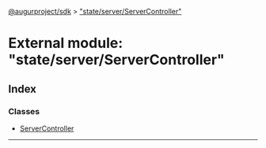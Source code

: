 [@augurproject/sdk](../README.md) > ["state/server/ServerController"](../modules/_state_server_servercontroller_.md)

# External module: "state/server/ServerController"

## Index

### Classes

* [ServerController](../classes/_state_server_servercontroller_.servercontroller.md)

---


